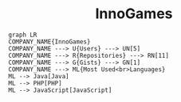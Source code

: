 <h1 align="center">InnoGames</h1>

```mermaid
graph LR
COMPANY_NAME{InnoGames}
COMPANY_NAME ---> U{Users} ---> UN[5]
COMPANY_NAME ---> R{Repositories} ---> RN[11]
COMPANY_NAME ---> G{Gists} ---> GN[1]
COMPANY_NAME ---> ML{Most Used<br>Languages}
ML --> Java[Java]
ML --> PHP[PHP]
ML --> JavaScript[JavaScript]
```

